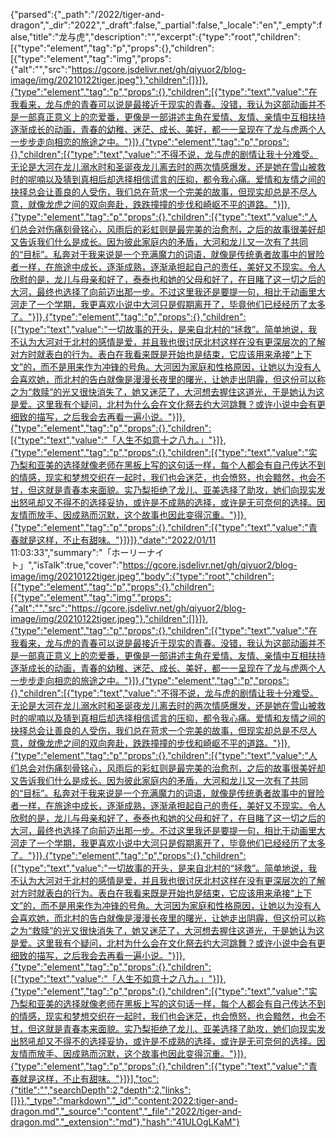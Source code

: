 {"parsed":{"_path":"/2022/tiger-and-dragon","_dir":"2022","_draft":false,"_partial":false,"_locale":"en","_empty":false,"title":"龙与虎","description":"","excerpt":{"type":"root","children":[{"type":"element","tag":"p","props":{},"children":[{"type":"element","tag":"img","props":{"alt":"","src":"https://gcore.jsdelivr.net/gh/qiyuor2/blog-image/img/20210122tiger.jpeg"},"children":[]}]},{"type":"element","tag":"p","props":{},"children":[{"type":"text","value":"在我看来，龙与虎的青春可以说是最接近于现实的青春。没错，我认为这部动画并不是一部真正意义上的恋爱番，更像是一部讲述主角在爱情、友情、亲情中互相扶持逐渐成长的动画，青春的幼稚、迷茫、成长、美好，都一一呈现在了龙与虎两个人一步步走向相恋的旅途之中。"}]},{"type":"element","tag":"p","props":{},"children":[{"type":"text","value":"不得不说，龙与虎的剧情让我十分难受。无论是大河在龙儿溺水时和圣诞夜龙儿离去时的两次情感爆发，还是她在雪山被救时的呢喃以及猜到真相后却选择相信谎言的压抑，都令我心痛。爱情和友情之间的抉择总会让善良的人受伤，我们总在苛求一个完美的故事，但现实却总是不尽人意，就像龙虎之间的双向奔赴，跌跌撞撞的步伐和崎岖不平的道路。"}]},{"type":"element","tag":"p","props":{},"children":[{"type":"text","value":"人们总会对伤痛刻骨铭心，风雨后的彩虹则是最完美的治愈剂，之后的故事很美好却又告诉我们什么是成长。因为彼此家庭内的矛盾，大河和龙儿又一次有了共同的“目标”。私奔对于我来说是一个充满魔力的词语，就像是传统勇者故事中的冒险者一样，在旅途中成长，逐渐成熟，逐渐承担起自己的责任，美好又不现实。令人欣慰的是，龙儿与母亲和好了，泰泰也和她的父母和好了，在目睹了这一切之后的大河，最终也选择了向前迈出那一步。不过这里我还是要提一句，相比于动画里大河走了一个学期，我更喜欢小说中大河只是假期离开了，毕竟他们已经经历了太多了。"}]},{"type":"element","tag":"p","props":{},"children":[{"type":"text","value":"一切故事的开头，是来自北村的“拯救”。简单地说，我不认为大河对于北村的感情是爱，并且我也很讨厌北村这样在没有更深层次的了解对方时就表白的行为。表白在我看来既是开始也是结束，它应该用来承接“上下文”的，而不是用来作为冲锋的号角。大河因为家庭和性格原因，让她以为没有人会喜欢她，而北村的告白就像是漫漫长夜里的曙光，让她走出阴霾，但这份可以称之为“救赎”的光又很快消失了，她又迷茫了，大河想去握住这道光，于是她认为这是爱。这里我有个疑问，北村为什么会在文化祭去约大河跳舞？或许小说中会有更细致的描写，之后我会去再看一遍小说。"}]},{"type":"element","tag":"p","props":{},"children":[{"type":"text","value":"「人生不如意十之八九。」"}]},{"type":"element","tag":"p","props":{},"children":[{"type":"text","value":"实乃梨和亚美的选择就像老师在黑板上写的这句话一样，每个人都会有自己传达不到的情感，现实和梦想交织在一起时，我们也会迷茫，也会愤怒，也会黯然，也会不甘，但这就是青春本来面貌。实乃梨拒绝了龙儿、亚美选择了助攻，她们向现实发出怒吼却又不得不的选择妥协，或许是不成熟的选择，或许是无可奈何的选择。因友情而放手、因成熟而沉默，这个故事也因此变得沉重。"}]},{"type":"element","tag":"p","props":{},"children":[{"type":"text","value":"青春就是这样，不止有甜味。"}]}]},"date":"2022/01/11 11:03:33","summary":"「ホーリーナイト」","isTalk":true,"cover":"https://gcore.jsdelivr.net/gh/qiyuor2/blog-image/img/20210122tiger.jpeg","body":{"type":"root","children":[{"type":"element","tag":"p","props":{},"children":[{"type":"element","tag":"img","props":{"alt":"","src":"https://gcore.jsdelivr.net/gh/qiyuor2/blog-image/img/20210122tiger.jpeg"},"children":[]}]},{"type":"element","tag":"p","props":{},"children":[{"type":"text","value":"在我看来，龙与虎的青春可以说是最接近于现实的青春。没错，我认为这部动画并不是一部真正意义上的恋爱番，更像是一部讲述主角在爱情、友情、亲情中互相扶持逐渐成长的动画，青春的幼稚、迷茫、成长、美好，都一一呈现在了龙与虎两个人一步步走向相恋的旅途之中。"}]},{"type":"element","tag":"p","props":{},"children":[{"type":"text","value":"不得不说，龙与虎的剧情让我十分难受。无论是大河在龙儿溺水时和圣诞夜龙儿离去时的两次情感爆发，还是她在雪山被救时的呢喃以及猜到真相后却选择相信谎言的压抑，都令我心痛。爱情和友情之间的抉择总会让善良的人受伤，我们总在苛求一个完美的故事，但现实却总是不尽人意，就像龙虎之间的双向奔赴，跌跌撞撞的步伐和崎岖不平的道路。"}]},{"type":"element","tag":"p","props":{},"children":[{"type":"text","value":"人们总会对伤痛刻骨铭心，风雨后的彩虹则是最完美的治愈剂，之后的故事很美好却又告诉我们什么是成长。因为彼此家庭内的矛盾，大河和龙儿又一次有了共同的“目标”。私奔对于我来说是一个充满魔力的词语，就像是传统勇者故事中的冒险者一样，在旅途中成长，逐渐成熟，逐渐承担起自己的责任，美好又不现实。令人欣慰的是，龙儿与母亲和好了，泰泰也和她的父母和好了，在目睹了这一切之后的大河，最终也选择了向前迈出那一步。不过这里我还是要提一句，相比于动画里大河走了一个学期，我更喜欢小说中大河只是假期离开了，毕竟他们已经经历了太多了。"}]},{"type":"element","tag":"p","props":{},"children":[{"type":"text","value":"一切故事的开头，是来自北村的“拯救”。简单地说，我不认为大河对于北村的感情是爱，并且我也很讨厌北村这样在没有更深层次的了解对方时就表白的行为。表白在我看来既是开始也是结束，它应该用来承接“上下文”的，而不是用来作为冲锋的号角。大河因为家庭和性格原因，让她以为没有人会喜欢她，而北村的告白就像是漫漫长夜里的曙光，让她走出阴霾，但这份可以称之为“救赎”的光又很快消失了，她又迷茫了，大河想去握住这道光，于是她认为这是爱。这里我有个疑问，北村为什么会在文化祭去约大河跳舞？或许小说中会有更细致的描写，之后我会去再看一遍小说。"}]},{"type":"element","tag":"p","props":{},"children":[{"type":"text","value":"「人生不如意十之八九。」"}]},{"type":"element","tag":"p","props":{},"children":[{"type":"text","value":"实乃梨和亚美的选择就像老师在黑板上写的这句话一样，每个人都会有自己传达不到的情感，现实和梦想交织在一起时，我们也会迷茫，也会愤怒，也会黯然，也会不甘，但这就是青春本来面貌。实乃梨拒绝了龙儿、亚美选择了助攻，她们向现实发出怒吼却又不得不的选择妥协，或许是不成熟的选择，或许是无可奈何的选择。因友情而放手、因成熟而沉默，这个故事也因此变得沉重。"}]},{"type":"element","tag":"p","props":{},"children":[{"type":"text","value":"青春就是这样，不止有甜味。"}]}],"toc":{"title":"","searchDepth":2,"depth":2,"links":[]}},"_type":"markdown","_id":"content:2022:tiger-and-dragon.md","_source":"content","_file":"2022/tiger-and-dragon.md","_extension":"md"},"hash":"41ULOgLKaM"}